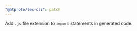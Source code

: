 ```yaml
---
"@atproto/lex-cli": patch
---
```


Add `.js` file extension to `import` statements in generated code.
